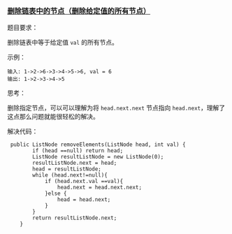 ### [删除链表中的节点（删除给定值的所有节点）](https://leetcode-cn.com/problems/remove-linked-list-elements/description/)

题目要求：

删除链表中等于给定值 `val` 的所有节点。  

示例：  

```
输入: 1->2->6->3->4->5->6, val = 6
输出: 1->2->3->4->5
```  

思考：  

删除指定节点，可以可以理解为将 `head.next.next` 节点指向 `head.next`，理解了这点那么问题就能很轻松的解决。 

解决代码：  

```
 public ListNode removeElements(ListNode head, int val) {
        if (head ==null) return head;
        ListNode resultListNode = new ListNode(0);
        resultListNode.next = head;
        head = resultListNode;
        while (head.next!=null){
            if (head.next.val ==val){
                head.next = head.next.next;
            }else {
                head = head.next;
            }
        }
        return resultListNode.next;
    }
```